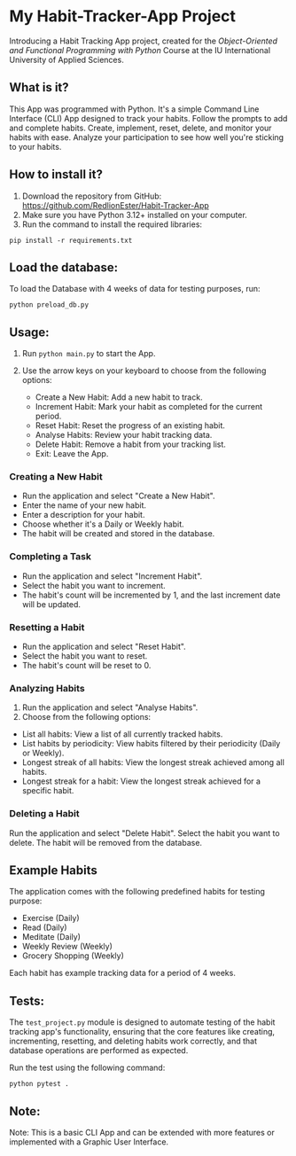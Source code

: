 # My Habit-Tracker-App Project

Introducing a Habit Tracking App project, created for the *Object-Oriented and Functional Programming with Python*
Course at the IU International University of Applied Sciences. 


## What is it?

This App was programmed with Python.
It's a simple Command Line Interface (CLI) App designed to track your habits. 
Follow the prompts to add and complete habits.
Create, implement, reset, delete, and monitor your habits with ease. 
Analyze your participation to see how well you're sticking to your habits.


## How to install it?

1. Download the repository from GitHub: https://github.com/RedlionEster/Habit-Tracker-App
2. Make sure you have Python 3.12+ installed on your computer.
3. Run the command to install the required libraries:


```shell
pip install -r requirements.txt
```


## Load the database:

To load the Database with 4 weeks of data for testing purposes, run:

```shell
python preload_db.py
```

## Usage:

1. Run `python main.py` to start the App.

2. Use the arrow keys on your keyboard to choose from the following options:
      
   * Create a New Habit: Add a new habit to track.  
   * Increment Habit: Mark your habit as completed for the current period.  
   * Reset Habit: Reset the progress of an existing habit.  
   * Analyse Habits: Review your habit tracking data.  
   * Delete Habit: Remove a habit from your tracking list.  
   * Exit: Leave the App.  

### Creating a New Habit
* Run the application and select "Create a New Habit".
* Enter the name of your new habit.
* Enter a description for your habit.
* Choose whether it's a Daily or Weekly habit.
* The habit will be created and stored in the database.

### Completing a Task
* Run the application and select "Increment Habit".
* Select the habit you want to increment.
* The habit's count will be incremented by 1, and the last increment date will be updated.

### Resetting a Habit
* Run the application and select "Reset Habit".
* Select the habit you want to reset.
* The habit's count will be reset to 0.

### Analyzing Habits
1. Run the application and select "Analyse Habits".
2. Choose from the following options:

* List all habits: View a list of all currently tracked habits.
* List habits by periodicity: View habits filtered by their periodicity (Daily or Weekly).
* Longest streak of all habits: View the longest streak achieved among all habits.
* Longest streak for a habit: View the longest streak achieved for a specific habit.

### Deleting a Habit
Run the application and select "Delete Habit".
Select the habit you want to delete.
The habit will be removed from the database.

## Example Habits
The application comes with the following predefined habits for testing purpose:

* Exercise (Daily)
* Read (Daily)
* Meditate (Daily)
* Weekly Review (Weekly)
* Grocery Shopping (Weekly)

Each habit has example tracking data for a period of 4 weeks.

## Tests:

The `test_project.py` module is designed to automate testing of the habit tracking app's functionality, 
ensuring that the core features like creating, incrementing, resetting, and deleting habits work correctly, 
and that database operations are performed as expected.

Run the test using the following command:

```shell
python pytest .
```

## Note:

Note: This is a basic CLI App and can be extended with more features or implemented with a Graphic User Interface.
